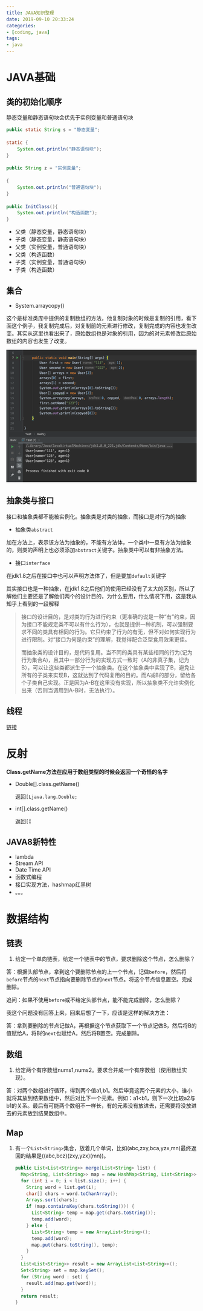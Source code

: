 ```yaml
---
title: JAVA知识整理
date: 2019-09-10 20:33:24
categories:
- [coding, java]
tags: 
- java
---
```


# JAVA基础

## 类的初始化顺序

静态变量和静态语句块会优先于实例变量和普通语句块

```java
public static String s = "静态变量";

static {
    System.out.println("静态语句块");
}

public String z = "实例变量";

{
    System.out.println("普通语句块");
}

public InitClass(){
    System.out.println("构造函数");
}
```

- 父类（静态变量，静态语句块）
- 子类（静态变量，静态语句块）
- 父类（实例变量，普通语句块）
- 父类（构造函数）
- 子类（实例变量，普通语句块）
- 子类（构造函数）

<!--more-->

## 集合

- System.arraycopy()

这个是标准类库中提供的复制数组的方法，他复制对象的时候是复制的引用，看下面这个例子，我复制完成后，对复制前的元素进行修改，复制完成的内容也发生改变。其实从这里也看出来了，原始数组也是对象的引用，因为的对元素修改后原始数组的内容也发生了改变。

![](https://raw.githubusercontent.com/liunaijie/images/master/20190912135459.png)

## 抽象类与接口

接口和抽象类都不能被实例化。抽象类是对类的抽象，而接口是对行为的抽象

- 抽象类`abstract`

加在方法上，表示该方法为抽象的，不能有方法体，一个类中一旦有方法为抽象的，则类的声明上也必须添加`abstract`关键字。抽象类中可以有非抽象方法。

- 接口`interface`

在jdk1.8之后在接口中也可以声明方法体了，但是要加`default`关键字

其实接口也是一种抽象，在jdk1.8之后他们的使用已经没有了太大的区别，所以了解他们主要还是了解他们两个的设计目的，为什么要用，什么情况下用，这是我从知乎上看到的一段解释

> 接口的设计目的，是对类的行为进行约束（更准确的说是一种“有”约束，因为接口不能规定类不可以有什么行为），也就是提供一种机制，可以强制要求不同的类具有相同的行为。它只约束了行为的有无，但不对如何实现行为进行限制。对“接口为何是约束”的理解，我觉得配合泛型食用效果更佳。
>
> 而抽象类的设计目的，是代码复用。当不同的类具有某些相同的行为(记为行为集合A)，且其中一部分行为的实现方式一致时（A的非真子集，记为B），可以让这些类都派生于一个抽象类。在这个抽象类中实现了B，避免让所有的子类来实现B，这就达到了代码复用的目的。而A减B的部分，留给各个子类自己实现。正是因为A-B在这里没有实现，所以抽象类不允许实例化出来（否则当调用到A-B时，无法执行）。

## 线程

[链接](https://www.baidu.com)

# 反射

**Class.getName方法在应用于数组类型的时候会返回一个奇怪的名字**

- Double[].class.getName()

  返回`[Ljava.lang.Double;`

- int[].class.getName()

  返回`[I`

## JAVA8新特性

- lambda
- Stream API
- Date Time API 
- 函数式编程
- 接口实现方法，hashmap红黑树
- 。。。

# 数据结构

## 链表

1. 给定一个单向链表，给定一个链表中的节点，要求删除这个节点，怎么删除？

答：根据头部节点，拿到这个要删除节点的上一个节点，记做`before`，然后将`before`节点的`next`节点指向要删除节点的`next`节点。将这个节点信息置空。完成删除。 

追问：如果不使用`before`或不给定头部节点，能不能完成删除，怎么删除？

我这个问题没有回答上来，回来后想了一下，应该是这样的解决方法：

答：拿到要删除的节点记做A，再根据这个节点获取下一个节点记做B，然后将B的值赋给A，将B的`next`也赋给A，然后将B置空。完成删除。

## 数组

1. 给定两个有序数组nums1,nums2。要求合并成一个有序数组（使用数组实现）。

答：对两个数组进行循环，得到两个值a1,b1。然后毕竟这两个元素的大小，谁小就将其放到结果数组中，然后对比下一个元素。例如：a1<b1，则下一次比较a2与b1的关系。最后有可能两个数组不一样长，有的元素没有放进去，还需要将没放进去的元素放到结果数组中。

## Map

1. 有一个`List<String>`集合，放着几个单词，比如(abc,zxy,bca,yzx,mn)最终返回的结果是((abc,bcz)(zxy,yzx)(mn))。

    ```java
    public List<List<String>> merge(List<String> list) {
      Map<String, List<String>> map = new HashMap<String, List<String>>();
      for (int i = 0; i < list.size(); i++) {
        String word = list.get(i);
        char[] chars = word.toCharArray();
        Arrays.sort(chars);
        if (map.containsKey(chars.toString())) {
          List<String> temp = map.get(chars.toString());
          temp.add(word);
        } else {
          List<String> temp = new ArrayList<String>();
          temp.add(word);
          map.put(chars.toString(), temp);
        }
      }
      List<List<String>> result = new ArrayList<List<String>>();
      Set<String> set = map.keySet();
      for (String word : set) {
        result.add(map.get(word));
      }
      return result;
    }
    ```

    